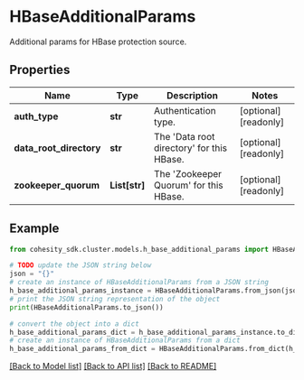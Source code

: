 # HBaseAdditionalParams

Additional params for HBase protection source.

## Properties

Name | Type | Description | Notes
------------ | ------------- | ------------- | -------------
**auth_type** | **str** | Authentication type. | [optional] [readonly] 
**data_root_directory** | **str** | The &#39;Data root directory&#39; for this HBase. | [optional] [readonly] 
**zookeeper_quorum** | **List[str]** | The &#39;Zookeeper Quorum&#39; for this HBase. | [optional] [readonly] 

## Example

```python
from cohesity_sdk.cluster.models.h_base_additional_params import HBaseAdditionalParams

# TODO update the JSON string below
json = "{}"
# create an instance of HBaseAdditionalParams from a JSON string
h_base_additional_params_instance = HBaseAdditionalParams.from_json(json)
# print the JSON string representation of the object
print(HBaseAdditionalParams.to_json())

# convert the object into a dict
h_base_additional_params_dict = h_base_additional_params_instance.to_dict()
# create an instance of HBaseAdditionalParams from a dict
h_base_additional_params_from_dict = HBaseAdditionalParams.from_dict(h_base_additional_params_dict)
```
[[Back to Model list]](../README.md#documentation-for-models) [[Back to API list]](../README.md#documentation-for-api-endpoints) [[Back to README]](../README.md)


